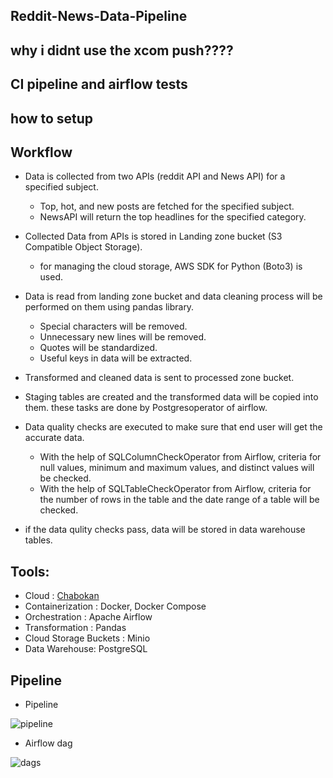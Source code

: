 ## Reddit-News-Data-Pipeline

## why i didnt use the xcom push????

## CI pipeline and airflow tests
## how to setup

## Workflow

- Data is collected from two APIs (reddit API and News API) for a specified subject.
  -  Top, hot, and new posts are fetched for the specified subject.
  -  NewsAPI will return the top headlines for the specified category.
  
- Collected Data from APIs is stored in Landing zone bucket (S3 Compatible Object Storage).
  - for managing the cloud storage, AWS SDK for Python (Boto3) is used.
    
- Data is read from landing zone bucket and data cleaning process will be performed on them using pandas library.
  - Special characters will be removed.
  - Unnecessary new lines will be removed.
  - Quotes will be standardized.
  - Useful keys in data will be extracted.
    
- Transformed and cleaned data is sent to processed zone bucket.
  
- Staging tables are created and the transformed data will be copied into them. these tasks are done by Postgresoperator of airflow.
  
- Data quality checks are executed to make sure that end user will get the accurate data.
  - With the help of SQLColumnCheckOperator from Airflow, criteria for null values, minimum and maximum values, and distinct values will be checked.
  - With the help of SQLTableCheckOperator from Airflow, criteria for the number of rows in the table and the date range of a table will be checked.
 
- if the data qulity checks pass, data will be stored in data warehouse tables.

## Tools:
- Cloud : [Chabokan](https://chabokan.net/)
- Containerization : Docker, Docker Compose
- Orchestration : Apache Airflow
- Transformation : Pandas
- Cloud Storage Buckets : Minio
- Data Warehouse: PostgreSQL

## Pipeline
- Pipeline
 
![pipeline](https://github.com/KianoushAmirpour/Reddit-News-Data-Pipeline/assets/112323618/15822741-d3b6-4950-ae73-8d82d01661e7)

- Airflow dag
  
![dags](https://github.com/KianoushAmirpour/Reddit-News-Data-Pipeline/assets/112323618/eb634b1e-2145-4fb8-8d41-6353ef5dac9c)



